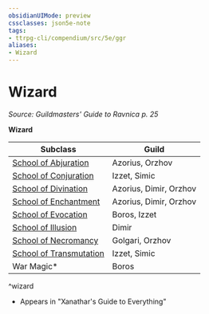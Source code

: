 ```yaml
---
obsidianUIMode: preview
cssclasses: json5e-note
tags:
- ttrpg-cli/compendium/src/5e/ggr
aliases:
- Wizard
---
```

# Wizard
*Source: Guildmasters' Guide to Ravnica p. 25* 

**Wizard**

| Subclass | Guild |
|----------|-------|
| [School of Abjuration](Інструменти%20ДМ/CLI/classes/wizard-xphb.md) | Azorius, Orzhov |
| [School of Conjuration](Інструменти%20ДМ/CLI/classes/wizard-xphb.md) | Izzet, Simic |
| [School of Divination](Інструменти%20ДМ/CLI/classes/wizard-xphb.md) | Azorius, Dimir, Orzhov |
| [School of Enchantment](Інструменти%20ДМ/CLI/classes/wizard-xphb.md) | Azorius, Dimir, Orzhov |
| [School of Evocation](Інструменти%20ДМ/CLI/classes/wizard-xphb.md) | Boros, Izzet |
| [School of Illusion](Інструменти%20ДМ/CLI/classes/wizard-xphb.md) | Dimir |
| [School of Necromancy](Інструменти%20ДМ/CLI/classes/wizard-xphb.md) | Golgari, Orzhov |
| [School of Transmutation](Інструменти%20ДМ/CLI/classes/wizard-xphb.md) | Izzet, Simic |
| War Magic* | Boros |
^wizard

* Appears in "Xanathar's Guide to Everything"